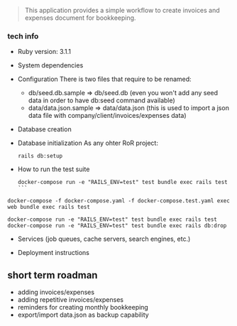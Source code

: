 > This application provides a simple workflow to create invoices and expenses document for bookkeeping.

### tech info

- Ruby version: 3.1.1

- System dependencies

- Configuration
  There is two files that require to be renamed:

  - db/seed.db.sample => db/seed.db (even you won't add any seed data in order to have db:seed command available)
  - data/data.json.sample => data/data.json (this is used to import a json data file with company/client/invoices/expenses data)

- Database creation

- Database initialization
  As any ohter RoR project:

  ```
  rails db:setup
  ```

- How to run the test suite
  ````
  docker-compose run -e "RAILS_ENV=test" test bundle exec rails test
  ```
  ````

```
docker-compose -f docker-compose.yaml -f docker-compose.test.yaml exec web bundle exec rails test

docker-compose run -e "RAILS_ENV=test" test bundle exec rails test
docker-compose run -e "RAILS_ENV=test" test bundle exec rails db:drop
```

- Services (job queues, cache servers, search engines, etc.)

- Deployment instructions

## short term roadman

- adding invoices/expenses
- adding repetitive invoices/expenses
- reminders for creating monthly bookkeeping
- export/import data.json as backup capability
